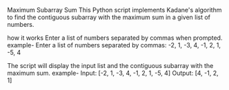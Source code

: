 Maximum Subarray Sum
This Python script implements Kadane's algorithm to find the contiguous subarray with the maximum sum in a given list of numbers.

how it works
Enter a list of numbers separated by commas when prompted.
example- Enter a list of numbers separated by commas: -2, 1, -3, 4, -1, 2, 1, -5, 4

The script will display the input list and the contiguous subarray with the maximum sum.
example- Input: [-2, 1, -3, 4, -1, 2, 1, -5, 4] Output: [4, -1, 2, 1]
